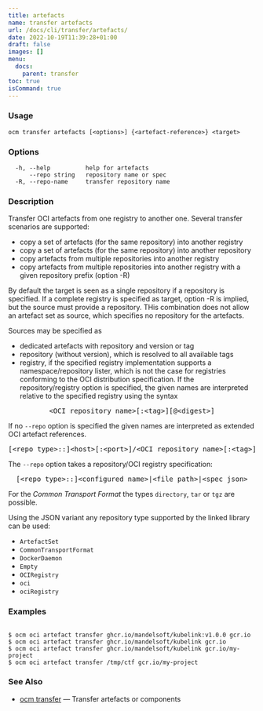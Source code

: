 ```yaml
---
title: artefacts
name: transfer artefacts
url: /docs/cli/transfer/artefacts/
date: 2022-10-19T11:39:28+01:00
draft: false
images: []
menu:
  docs:
    parent: transfer
toc: true
isCommand: true
---
```

### Usage

```
ocm transfer artefacts [<options>] {<artefact-reference>} <target>
```

### Options

```
  -h, --help          help for artefacts
      --repo string   repository name or spec
  -R, --repo-name     transfer repository name
```

### Description


Transfer OCI artefacts from one registry to another one.
Several transfer scenarios are supported:
- copy a set of artefacts (for the same repository) into another registry
- copy a set of artefacts (for the same repository) into another repository
- copy artefacts from multiple repositories into another registry
- copy artefacts from multiple repositories into another registry with a given repository prefix (option -R)

By default the target is seen as a single repository if a repository is specified.
If a complete registry is specified as target, option -R is implied, but the source
must provide a repository. THis combination does not allow an artefact set as source, which
specifies no repository for the artefacts.

Sources may be specified as
- dedicated artefacts with repository and version or tag
- repository (without version), which is resolved to all available tags
- registry, if the specified registry implementation supports a namespace/repository lister,
  which is not the case for registries conforming to the OCI distribution specification.
If the repository/registry option is specified, the given names are interpreted
relative to the specified registry using the syntax

<center>
    <pre>&lt;OCI repository name>[:&lt;tag>][@&lt;digest>]</pre>
</center>

If no <code>--repo</code> option is specified the given names are interpreted 
as extended OCI artefact references.

<center>
    <pre>[&lt;repo type>::]&lt;host>[:&lt;port>]/&lt;OCI repository name>[:&lt;tag>][@&lt;digest>]</pre>
</center>

The <code>--repo</code> option takes a repository/OCI registry specification:

<center>
    <pre>[&lt;repo type>::]&lt;configured name>|&lt;file path>|&lt;spec json></pre>
</center>

For the *Common Transport Format* the types <code>directory</code>,
<code>tar</code> or <code>tgz</code> are possible.

Using the JSON variant any repository type supported by the 
linked library can be used:
- `ArtefactSet`
- `CommonTransportFormat`
- `DockerDaemon`
- `Empty`
- `OCIRegistry`
- `oci`
- `ociRegistry`


### Examples

```

$ ocm oci artefact transfer ghcr.io/mandelsoft/kubelink:v1.0.0 gcr.io
$ ocm oci artefact transfer ghcr.io/mandelsoft/kubelink gcr.io
$ ocm oci artefact transfer ghcr.io/mandelsoft/kubelink gcr.io/my-project
$ ocm oci artefact transfer /tmp/ctf gcr.io/my-project

```

### See Also

* [ocm transfer](/docs/cli/transfer)	 &mdash; Transfer artefacts or components

